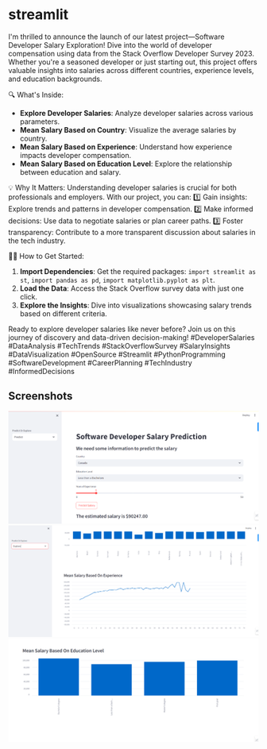 # streamlit
I'm thrilled to announce the launch of our latest project—Software Developer Salary Exploration! Dive into the world of developer compensation using data from the Stack Overflow Developer Survey 2023. Whether you're a seasoned developer or just starting out, this project offers valuable insights into salaries across different countries, experience levels, and education backgrounds.

🔍 What's Inside:
- **Explore Developer Salaries**: Analyze developer salaries across various parameters.
- **Mean Salary Based on Country**: Visualize the average salaries by country.
- **Mean Salary Based on Experience**: Understand how experience impacts developer compensation.
- **Mean Salary Based on Education Level**: Explore the relationship between education and salary.

💡 Why It Matters:
Understanding developer salaries is crucial for both professionals and employers. With our project, you can:
1️⃣ Gain insights: Explore trends and patterns in developer compensation.
2️⃣ Make informed decisions: Use data to negotiate salaries or plan career paths.
3️⃣ Foster transparency: Contribute to a more transparent discussion about salaries in the tech industry.

👨‍💻 How to Get Started:
1. **Import Dependencies**: Get the required packages: `import streamlit as st`, `import pandas as pd`, `import matplotlib.pyplot as plt`.
2. **Load the Data**: Access the Stack Overflow survey data with just one click.
3. **Explore the Insights**: Dive into visualizations showcasing salary trends based on different criteria.

Ready to explore developer salaries like never before? Join us on this journey of discovery and data-driven decision-making!
#DeveloperSalaries #DataAnalysis #TechTrends #StackOverflowSurvey #SalaryInsights #DataVisualization #OpenSource #Streamlit #PythonProgramming #SoftwareDevelopment #CareerPlanning #TechIndustry #InformedDecisions
## Screenshots

![Screenshot 1](https://github.com/ashim1600/streamlit/blob/main/images/prediction.png)
![Screenshot 2](https://github.com/ashim1600/streamlit/blob/main/images/explore.png)
![Screenshot 3](https://github.com/ashim1600/streamlit/blob/main/images/explore1.png)
